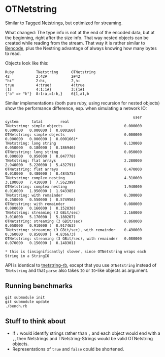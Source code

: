 # OTNetstring

Similar to [Tagged Netstrings](http://tnetstrings.org/), but optimized for streaming.

What changed: The type info is not at the end of the encoded data, but at the beginning, right after
the size info. That way nested objects can be created while reading from the stream. That way it is
rather similar to [Bencode](http://en.wikipedia.org/wiki/Bencode), plus the Nestring advantage of
always knowing how many bytes to read.

Objects look like this:

    Ruby          TNetstring      OTNetstring
    42            2:42#           2#42
    "hi"          2:hi,           2,hi
    true          4:true!         4!true
    [1]           4:1:1#}         3:{1#1
    {"a" => "b"}  8:1:a,=1:b,}    6{1,a1,b

Similar implementations (both pure ruby, using recursion for nested objects) show the performance
difference, esp. when simulating a network IO:

                                                              user     system      total        real
    TNetstring: simple objects                            0.000000   0.000000   0.000000 (  0.000160)
    OTNetstring: simple objects                           0.000000   0.000000   0.000000 (  0.000166)*
    TNetstring: long string                               0.130000   0.050000   0.180000 (  0.186946)
    OTNetstring: long string                              0.050000   0.000000   0.050000 (  0.047778)
    TNetstring: flat arrays                               2.280000   2.940000   5.220000 (  5.432791)
    OTNetstring: flat arrays                              0.470000   0.010000   0.480000 (  0.484575)
    TNetstring: complex nesting                           4.310000   3.100000   7.410000 (  7.562399)
    OTNetstring: complex nesting                          1.940000   0.010000   1.950000 (  1.943385)
    TNetstring: with remainder                            0.300000   0.250000   0.550000 (  0.574956)
    OTNetstring: with remainder                           0.080000   0.080000   0.160000 (  0.152838)
    TNetstring: streaming (3 GBit/sec)                    2.160000   3.010000   5.170000 (  5.180267)
    OTNetstring: streaming (3 GBit/sec)                   0.860000   0.050000   0.910000 (  0.917463)
    TNetstring: streaming (3 GBit/sec), with remainder    0.490000   0.360000   0.850000 (  4.836673)
    OTNetstring: streaming (3 GBit/sec), with remainder   0.080000   0.070000   0.150000 (  0.148301)
    
    * this is (insignificantly) slower, since OTNetstring wraps each String in a StringIO

API is identical to [tnetstring-rb](https://github.com/mattyoho/tnetstring-rb), except that you use
`OTNetstring` instead of `TNetstring` and that `parse` also takes `IO` or `IO`-like objects as
argument.

## Running benchmarks

    git submodule init
    git submodule update
    ./bench.rb

## Stuff to think about

* If `:` would identify strings rather than `,` and each object would end with a `,`, then Netstrings
  and TNetstring-Strings would be valid OTNetstring objects.
* Representations of `true` and `false` could be shortened.
